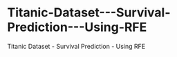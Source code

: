 # Titanic-Dataset---Survival-Prediction---Using-RFE
Titanic Dataset - Survival Prediction - Using RFE
